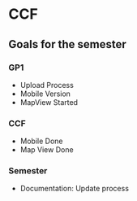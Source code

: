 # CCF

## Goals for the semester
### GP1
 - Upload Process
 - Mobile Version
 - MapView Started
### CCF
 - Mobile Done
 - Map View Done
### Semester
 - Documentation:  Update process
